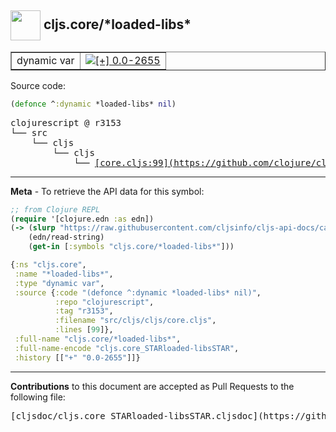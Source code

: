 ## <img width="48px" valign="middle" src="http://i.imgur.com/Hi20huC.png"> cljs.core/\*loaded-libs\*

 <table border="1">
<tr>

<td>dynamic var</td>
<td><a href="https://github.com/cljsinfo/cljs-api-docs/tree/0.0-2655"><img valign="middle" alt="[+] 0.0-2655" src="https://img.shields.io/badge/+-0.0--2655-lightgrey.svg"></a> </td>
</tr>
</table>






Source code:

```clj
(defonce ^:dynamic *loaded-libs* nil)
```

 <pre>
clojurescript @ r3153
└── src
    └── cljs
        └── cljs
            └── <ins>[core.cljs:99](https://github.com/clojure/clojurescript/blob/r3153/src/cljs/cljs/core.cljs#L99)</ins>
</pre>


---

__Meta__ - To retrieve the API data for this symbol:

```clj
;; from Clojure REPL
(require '[clojure.edn :as edn])
(-> (slurp "https://raw.githubusercontent.com/cljsinfo/cljs-api-docs/catalog/cljs-api.edn")
    (edn/read-string)
    (get-in [:symbols "cljs.core/*loaded-libs*"]))
```

```clj
{:ns "cljs.core",
 :name "*loaded-libs*",
 :type "dynamic var",
 :source {:code "(defonce ^:dynamic *loaded-libs* nil)",
          :repo "clojurescript",
          :tag "r3153",
          :filename "src/cljs/cljs/core.cljs",
          :lines [99]},
 :full-name "cljs.core/*loaded-libs*",
 :full-name-encode "cljs.core_STARloaded-libsSTAR",
 :history [["+" "0.0-2655"]]}

```

---

__Contributions__ to this document are accepted as Pull Requests to the following file:

 <pre>
[cljsdoc/cljs.core_STARloaded-libsSTAR.cljsdoc](https://github.com/cljsinfo/cljs-api-docs/blob/master/cljsdoc/cljs.core_STARloaded-libsSTAR.cljsdoc)
</pre>

